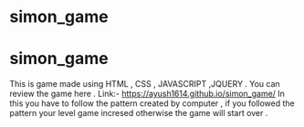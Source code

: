 # simon_game
# simon_game
This is game made using  HTML , CSS , JAVASCRIPT ,JQUERY  . 
You can review the game here . Link:- https://ayush1614.github.io/simon_game/
In this you have to follow the pattern created by computer ,  if you followed the pattern your level game incresed otherwise the game will start over  . 


